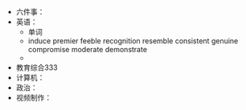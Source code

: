 - 六件事：
- 英语：
	- 单词
	- induce
	  premier
	  feeble
	  recognition
	  resemble
	  consistent
	  genuine
	  compromise
	  moderate
	  demonstrate
	-
- 教育综合333
- 计算机：
- 政治：
- 视频制作：